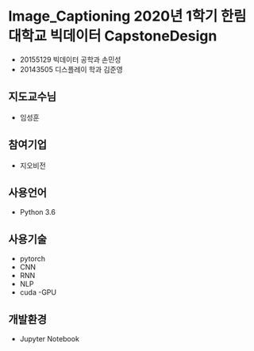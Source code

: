 # Image_Captioning 2020년 1학기 한림대학교 빅데이터 CapstoneDesign
- 20155129 빅데이터 공학과 손민성
- 20143505 디스플레이 학과 김준영 

## 지도교수님
- 임성훈

## 참여기업
- 지오비전

## 사용언어
- Python 3.6

## 사용기술
- pytorch
- CNN
- RNN
- NLP
- cuda -GPU

## 개발환경 
- Jupyter Notebook
